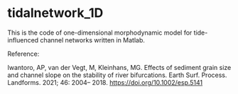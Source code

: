 # tidalnetwork_1D
This is the code of one-dimensional morphodynamic model for tide-influenced channel networks written in Matlab.

Reference:

Iwantoro, AP, van der Vegt, M, Kleinhans, MG. Effects of sediment grain size and channel slope on the stability of river bifurcations. Earth Surf. Process. Landforms. 2021; 46: 2004– 2018. https://doi.org/10.1002/esp.5141


